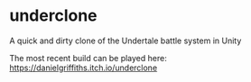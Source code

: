 # underclone

A quick and dirty clone of the Undertale battle system in Unity

The most recent build can be played here: https://danielgriffiths.itch.io/underclone
